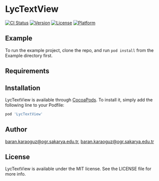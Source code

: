 # LycTextView

[![CI Status](https://img.shields.io/travis/baran.karaoguz@ogr.sakarya.edu.tr/LycTextView.svg?style=flat)](https://travis-ci.org/baran.karaoguz@ogr.sakarya.edu.tr/LycTextView)
[![Version](https://img.shields.io/cocoapods/v/LycTextView.svg?style=flat)](https://cocoapods.org/pods/LycTextView)
[![License](https://img.shields.io/cocoapods/l/LycTextView.svg?style=flat)](https://cocoapods.org/pods/LycTextView)
[![Platform](https://img.shields.io/cocoapods/p/LycTextView.svg?style=flat)](https://cocoapods.org/pods/LycTextView)

## Example

To run the example project, clone the repo, and run `pod install` from the Example directory first.

## Requirements

## Installation

LycTextView is available through [CocoaPods](https://cocoapods.org). To install
it, simply add the following line to your Podfile:

```ruby
pod 'LycTextView'
```

## Author

baran.karaoguz@ogr.sakarya.edu.tr, baran.karaoguz@ogr.sakarya.edu.tr

## License

LycTextView is available under the MIT license. See the LICENSE file for more info.
